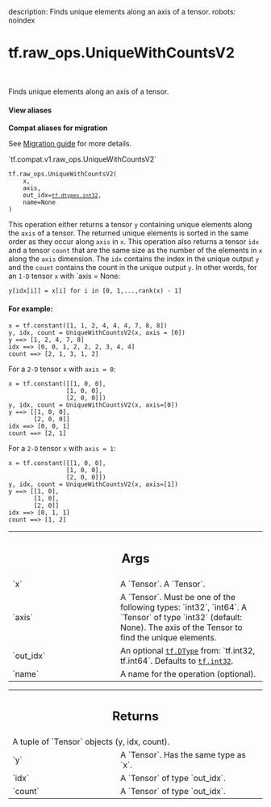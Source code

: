 description: Finds unique elements along an axis of a tensor.
robots: noindex

# tf.raw_ops.UniqueWithCountsV2

<!-- Insert buttons and diff -->

<table class="tfo-notebook-buttons tfo-api nocontent" align="left">

</table>



Finds unique elements along an axis of a tensor.

<section class="expandable">
  <h4 class="showalways">View aliases</h4>
  <p>
<b>Compat aliases for migration</b>
<p>See
<a href="https://www.tensorflow.org/guide/migrate">Migration guide</a> for
more details.</p>
<p>`tf.compat.v1.raw_ops.UniqueWithCountsV2`</p>
</p>
</section>

<pre class="devsite-click-to-copy prettyprint lang-py tfo-signature-link">
<code>tf.raw_ops.UniqueWithCountsV2(
    x,
    axis,
    out_idx=<a href="../../tf/dtypes.md#int32"><code>tf.dtypes.int32</code></a>,
    name=None
)
</code></pre>



<!-- Placeholder for "Used in" -->

This operation either returns a tensor `y` containing unique elements
along the `axis` of a tensor. The returned unique elements is sorted
in the same order as they occur along `axis` in `x`.
This operation also returns a tensor `idx` and a tensor `count`
that are the same size as the number of the elements in `x` along the
`axis` dimension. The `idx` contains the index in the unique output `y`
and the `count` contains the count in the unique output `y`.
In other words, for an `1-D` tensor `x` with `axis = None:

`y[idx[i]] = x[i] for i in [0, 1,...,rank(x) - 1]`

#### For example:



```
x = tf.constant([1, 1, 2, 4, 4, 4, 7, 8, 8])
y, idx, count = UniqueWithCountsV2(x, axis = [0])
y ==> [1, 2, 4, 7, 8]
idx ==> [0, 0, 1, 2, 2, 2, 3, 4, 4]
count ==> [2, 1, 3, 1, 2]
```

For a `2-D` tensor `x` with `axis = 0`:

```
x = tf.constant([[1, 0, 0],
                [1, 0, 0],
                [2, 0, 0]])
y, idx, count = UniqueWithCountsV2(x, axis=[0])
y ==> [[1, 0, 0],
       [2, 0, 0]]
idx ==> [0, 0, 1]
count ==> [2, 1]
```

For a `2-D` tensor `x` with `axis = 1`:

```
x = tf.constant([[1, 0, 0],
                [1, 0, 0],
                [2, 0, 0]])
y, idx, count = UniqueWithCountsV2(x, axis=[1])
y ==> [[1, 0],
       [1, 0],
       [2, 0]]
idx ==> [0, 1, 1]
count ==> [1, 2]
```

<!-- Tabular view -->
 <table class="responsive fixed orange">
<colgroup><col width="214px"><col></colgroup>
<tr><th colspan="2"><h2 class="add-link">Args</h2></th></tr>

<tr>
<td>
`x`
</td>
<td>
A `Tensor`. A `Tensor`.
</td>
</tr><tr>
<td>
`axis`
</td>
<td>
A `Tensor`. Must be one of the following types: `int32`, `int64`.
A `Tensor` of type `int32` (default: None). The axis of the Tensor to
find the unique elements.
</td>
</tr><tr>
<td>
`out_idx`
</td>
<td>
An optional <a href="../../tf/dtypes/DType.md"><code>tf.DType</code></a> from: `tf.int32, tf.int64`. Defaults to <a href="../../tf.md#int32"><code>tf.int32</code></a>.
</td>
</tr><tr>
<td>
`name`
</td>
<td>
A name for the operation (optional).
</td>
</tr>
</table>



<!-- Tabular view -->
 <table class="responsive fixed orange">
<colgroup><col width="214px"><col></colgroup>
<tr><th colspan="2"><h2 class="add-link">Returns</h2></th></tr>
<tr class="alt">
<td colspan="2">
A tuple of `Tensor` objects (y, idx, count).
</td>
</tr>
<tr>
<td>
`y`
</td>
<td>
A `Tensor`. Has the same type as `x`.
</td>
</tr><tr>
<td>
`idx`
</td>
<td>
A `Tensor` of type `out_idx`.
</td>
</tr><tr>
<td>
`count`
</td>
<td>
A `Tensor` of type `out_idx`.
</td>
</tr>
</table>

